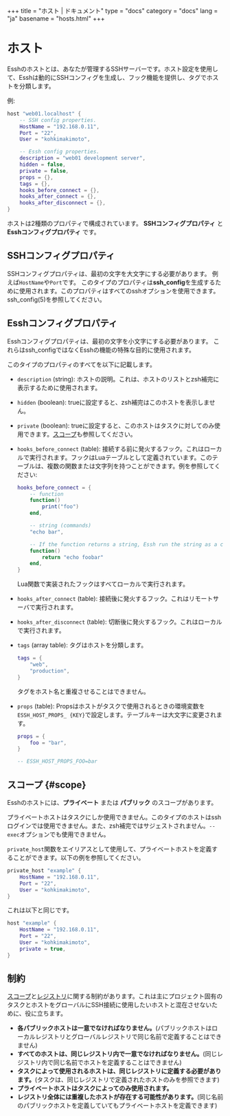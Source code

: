 +++
title = "ホスト | ドキュメント"
type = "docs"
category = "docs"
lang = "ja"
basename = "hosts.html"
+++

# ホスト

Esshのホストとは、あなたが管理するSSHサーバーです。ホスト設定を使用して、Esshは動的にSSHコンフィグを生成し、フック機能を提供し、タグでホストを分類します。

例:

~~~lua
host "web01.localhost" {
    -- SSH config properties.
    HostName = "192.168.0.11",
    Port = "22",
    User = "kohkimakimoto",

    -- Essh config properties.
    description = "web01 development server",
    hidden = false,
    private = false,
    props = {},
    tags = {},
    hooks_before_connect = {},
    hooks_after_connect = {},
    hooks_after_disconnect = {},
}
~~~

ホストは2種類のプロパティで構成されています。 **SSHコンフィグプロパティ** と **Esshコンフィグプロパティ** です。

## SSHコンフィグプロパティ

SSHコンフィグプロパティは、最初の文字を大文字にする必要があります。
例えば​​`HostName`や`Port`です。 このタイプのプロパティは**ssh_config**を生成するために使用されます。このプロパティはすべてのsshオプションを使用できます。ssh_config(5)を参照してください。

## Esshコンフィグプロパティ

Esshコンフィグプロパティは、最初の文字を小文字にする必要があります。
これらはssh_configではなくEsshの機能の特殊な目的に使用されます。

このタイプのプロパティのすべてを以下に記載します。

* `description` (string): ホストの説明。これは、ホストのリストとzsh補完に表示するために使用されます。

* `hidden` (boolean): trueに設定すると、zsh補完はこのホストを表示しません。

* `private` (boolean): trueに設定すると、このホストはタスクに対してのみ使用できます。[スコープ](#scope)も参照してください。

* `hooks_before_connect` (table): 接続する前に発火するフック。これはローカルで実行されます。フックはLuaテーブルとして定義されています。このテーブルは、複数の関数または文字列を持つことができます。例を参照してください:

    ~~~lua
    hooks_before_connect = {
        -- function
        function()
            print("foo")
        end,

        -- string (commands)
        "echo bar",

        -- If the function returns a string, Essh run the string as a command.
        function()
            return "echo foobar"
        end,
    }
    ~~~

    Lua関数で実装されたフックはすべてローカルで実行されます。

* `hooks_after_connect` (table): 接続後に発火するフック。これはリモートサーバで実行されます。

* `hooks_after_disconnect` (table): 切断後に発火するフック。これはローカルで実行されます。

* `tags` (array table): タグはホストを分類します。

    ~~~lua
    tags = {
        "web",
        "production",
    }
    ~~~

    タグをホスト名と重複させることはできません。

* `props` (table): Propsはホストがタスクで使用されるときの環境変数を`ESSH_HOST_PROPS_ {KEY}`で設定します。テーブルキーは大文字に変更されます。

    ~~~lua
    props = {
        foo = "bar",
    }

    -- ESSH_HOST_PROPS_FOO=bar
    ~~~

## スコープ {#scope}

Esshのホストには、**プライベート** または **パブリック** のスコープがあります。

プライベートホストはタスクにしか使用できません。このタイプのホストはsshログインでは使用できません。また、zsh補完ではサジェストされません。`--exec`オプションでも使用できません。

`private_host`関数をエイリアスとして使用して、プライベートホストを定義することができます。以下の例を参照してください。

~~~lua
private_host "example" {
    HostName = "192.168.0.11",
    Port = "22",
    User = "kohkimakimoto",
}
~~~

これは以下と同じです。

~~~lua
host "example" {
    HostName = "192.168.0.11",
    Port = "22",
    User = "kohkimakimoto",
    private = true,
}
~~~

## 制約

[スコープ](#scope)と[レジストリ](configuration-files.html#registries)に関する制約があります。これは主にプロジェクト固有のタスクとホストをグローバルにSSH接続に使用したいホストと混在させないために、役に立ちます。

* **各パブリックホストは一意でなければなりません。**(パブリックホストはローカルレジストリとグローバルレジストリで同じ名前で定義することはできません)
* **すべてのホストは、同じレジストリ内で一意でなければなりません。**(同じレジストリ内で同じ名前でホストを定義することはできません)
* **タスクによって使用されるホストは、同じレジストリに定義する必要があります。**(タスクは、同じレジストリで定義されたホストのみを参照できます)
* **プライベートホストはタスクによってのみ使用されます。**
* **レジストリ全体には重複したホストが存在する可能性があります。**(同じ名前のパブリックホストを定義していてもプライベートホストを定義できます)
